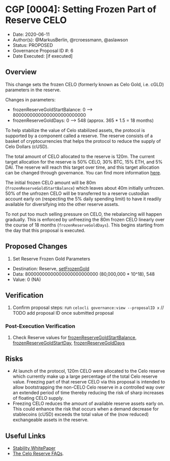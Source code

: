 # CGP [0004]: Setting Frozen Part of Reserve CELO

- Date: 2020-06-11
- Author(s): @MarkusBerlin, @rcroessmann, @aslawson
- Status: PROPOSED
- Governance Proposal ID #: 6
- Date Executed: [if executed]

## Overview
This change sets the frozen CELO (formerly known as Celo Gold, i.e. cGLD) parameters in the reserve.

Changes in parameters:

- frozenReserveGoldStartBalance: 0 --> 80000000000000000000000000
- frozenReserveGoldDays: 0 --> 548 (approx. 365 * 1.5 = 18 months)

To help stabilize the value of Celo stabilized assets, the protocol is supported by a component called a reserve. The reserve consists of a basket of cryptocurrencies that helps the protocol to reduce the supply of Celo Dollars (cUSD).

The total amount of CELO allocated to the reserve is 120m. The current target allocation for the reserve is 50% CELO, 30% BTC, 15% ETH, and 5% DAI. The reserve will reach this target over time, and this target allocation can be changed through governance. You can find more information [here](https://medium.com/celoorg/the-celo-reserve-faqs-f3f7cbb1991f). 

The initial frozen CELO amount will be 80m (`frozenReserveGoldStartBalance`) which leaves about 40m initially unfrozen. 50% of the unfrozen CELO will be transferred to a reserve custodian account early on (respecting the 5% daily spending limit) to have it readily available for diversifying into the other reserve assets.

To not put too much selling pressure on CELO, the rebalancing will happen gradually.  This is enforced by unfreezing the 80m frozen CELO linearly over the course of 18 months (`frozenReserveGoldDays`).  This begins starting from the day that this proposal is executed.


## Proposed Changes

1. Set Reserve Frozen Gold Parameters
 - Destination: Reserve, [setFrozenGold](https://github.com/celo-org/celo-monorepo/blob/de09a44f5ea2c2116506a6b3d05dcaaef92d4fad/packages/protocol/contracts/stability/Reserve.sol#L153)
 - Data: 80000000000000000000000000 (80,000,000 * 10^18), 548
 - Value: 0 (NA)

## Verification

1. Confirm proposal steps: run `celocli governance:view --proposalID x` // TODO add proposal ID once submitted proposal

### Post-Execution Verification

1. Check Reserve values for [frozenReserveGoldStartBalance](https://github.com/celo-org/celo-monorepo/blob/de09a44f5ea2c2116506a6b3d05dcaaef92d4fad/packages/protocol/contracts/stability/Reserve.sol#L44), [frozenReserveGoldStartDay](https://github.com/celo-org/celo-monorepo/blob/de09a44f5ea2c2116506a6b3d05dcaaef92d4fad/packages/protocol/contracts/stability/Reserve.sol#L45), [frozenReserveGoldDays](https://github.com/celo-org/celo-monorepo/blob/de09a44f5ea2c2116506a6b3d05dcaaef92d4fad/packages/protocol/contracts/stability/Reserve.sol#L46)

## Risks

- At launch of the protocol, 120m CELO were allocated to the Celo reserve which currently make up a large percentage of the total Celo reserve value. Freezing part of that reserve CELO via this proposal is intended to allow bootstrapping the non-CELO Celo reserve in a controlled way over an extended period of time thereby reducing the risk of sharp increases of floating CELO supply.
- Freezing CELO reduces the amount of available reserve assets early on.  This could enhance the risk that occurs when a demand decrease for stablecoins (cUSD) exceeds the total value of the (now reduced) exchangeable assets in the reserve.

## Useful Links

* [Stability WhitePaper](https://celo.org/papers/Celo_Stability_Analysis.pdf)
* [The Celo Reserve FAQs](https://medium.com/celoorg/the-celo-reserve-faqs-f3f7cbb1991f). 
